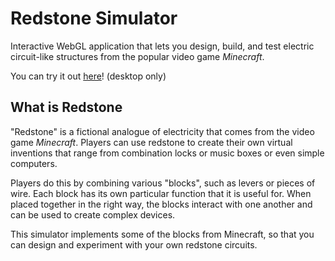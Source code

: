 # Redstone Simulator

Interactive WebGL application that lets you design, build, and test electric circuit-like structures
from the popular video game _Minecraft_.

You can try it out [here](https://maxematical.github.io/redstone-simulator/)! (desktop only)

## What is Redstone

"Redstone" is a fictional analogue of electricity that comes from the
video game _Minecraft_. Players can use redstone to create their own
virtual inventions that range from combination locks or music boxes or even simple
computers.

Players do this by combining various "blocks", such as levers or pieces of wire.
Each block has its own particular function that it is useful for. When placed together
in the right way, the blocks interact with one another and can be used to create complex
devices.

This simulator implements some of the blocks from Minecraft, so that you can design and
experiment with your own redstone circuits.

